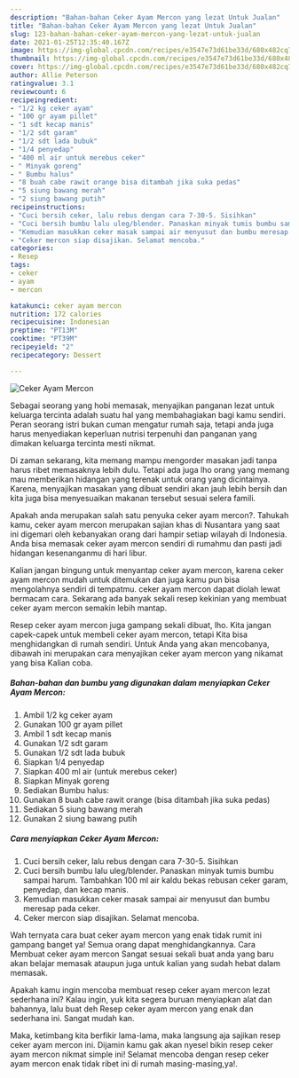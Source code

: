 ```yaml
---
description: "Bahan-bahan Ceker Ayam Mercon yang lezat Untuk Jualan"
title: "Bahan-bahan Ceker Ayam Mercon yang lezat Untuk Jualan"
slug: 123-bahan-bahan-ceker-ayam-mercon-yang-lezat-untuk-jualan
date: 2021-01-25T12:35:40.167Z
image: https://img-global.cpcdn.com/recipes/e3547e73d61be33d/680x482cq70/ceker-ayam-mercon-foto-resep-utama.jpg
thumbnail: https://img-global.cpcdn.com/recipes/e3547e73d61be33d/680x482cq70/ceker-ayam-mercon-foto-resep-utama.jpg
cover: https://img-global.cpcdn.com/recipes/e3547e73d61be33d/680x482cq70/ceker-ayam-mercon-foto-resep-utama.jpg
author: Allie Peterson
ratingvalue: 3.1
reviewcount: 6
recipeingredient:
- "1/2 kg ceker ayam"
- "100 gr ayam pillet"
- "1 sdt kecap manis"
- "1/2 sdt garam"
- "1/2 sdt lada bubuk"
- "1/4 penyedap"
- "400 ml air untuk merebus ceker"
- " Minyak goreng"
- " Bumbu halus"
- "8 buah cabe rawit orange bisa ditambah jika suka pedas"
- "5 siung bawang merah"
- "2 siung bawang putih"
recipeinstructions:
- "Cuci bersih ceker, lalu rebus dengan cara 7-30-5. Sisihkan"
- "Cuci bersih bumbu lalu uleg/blender. Panaskan minyak tumis bumbu sampai harum. Tambahkan 100 ml air kaldu bekas rebusan ceker garam, penyedap, dan kecap manis."
- "Kemudian masukkan ceker masak sampai air menyusut dan bumbu meresap pada ceker."
- "Ceker mercon siap disajikan. Selamat mencoba."
categories:
- Resep
tags:
- ceker
- ayam
- mercon

katakunci: ceker ayam mercon 
nutrition: 172 calories
recipecuisine: Indonesian
preptime: "PT13M"
cooktime: "PT39M"
recipeyield: "2"
recipecategory: Dessert

---
```



![Ceker Ayam Mercon](https://img-global.cpcdn.com/recipes/e3547e73d61be33d/680x482cq70/ceker-ayam-mercon-foto-resep-utama.jpg)

Sebagai seorang yang hobi memasak, menyajikan panganan lezat untuk keluarga tercinta adalah suatu hal yang membahagiakan bagi kamu sendiri. Peran seorang istri bukan cuman mengatur rumah saja, tetapi anda juga harus menyediakan keperluan nutrisi terpenuhi dan panganan yang dimakan keluarga tercinta mesti nikmat.

Di zaman  sekarang, kita memang mampu mengorder masakan jadi tanpa harus ribet memasaknya lebih dulu. Tetapi ada juga lho orang yang memang mau memberikan hidangan yang terenak untuk orang yang dicintainya. Karena, menyajikan masakan yang dibuat sendiri akan jauh lebih bersih dan kita juga bisa menyesuaikan makanan tersebut sesuai selera famili. 



Apakah anda merupakan salah satu penyuka ceker ayam mercon?. Tahukah kamu, ceker ayam mercon merupakan sajian khas di Nusantara yang saat ini digemari oleh kebanyakan orang dari hampir setiap wilayah di Indonesia. Anda bisa memasak ceker ayam mercon sendiri di rumahmu dan pasti jadi hidangan kesenanganmu di hari libur.

Kalian jangan bingung untuk menyantap ceker ayam mercon, karena ceker ayam mercon mudah untuk ditemukan dan juga kamu pun bisa mengolahnya sendiri di tempatmu. ceker ayam mercon dapat diolah lewat bermacam cara. Sekarang ada banyak sekali resep kekinian yang membuat ceker ayam mercon semakin lebih mantap.

Resep ceker ayam mercon juga gampang sekali dibuat, lho. Kita jangan capek-capek untuk membeli ceker ayam mercon, tetapi Kita bisa menghidangkan di rumah sendiri. Untuk Anda yang akan mencobanya, dibawah ini merupakan cara menyajikan ceker ayam mercon yang nikamat yang bisa Kalian coba.

<!--inarticleads1-->

##### Bahan-bahan dan bumbu yang digunakan dalam menyiapkan Ceker Ayam Mercon:

1. Ambil 1/2 kg ceker ayam
1. Gunakan 100 gr ayam pillet
1. Ambil 1 sdt kecap manis
1. Gunakan 1/2 sdt garam
1. Gunakan 1/2 sdt lada bubuk
1. Siapkan 1/4 penyedap
1. Siapkan 400 ml air (untuk merebus ceker)
1. Siapkan  Minyak goreng
1. Sediakan  Bumbu halus:
1. Gunakan 8 buah cabe rawit orange (bisa ditambah jika suka pedas)
1. Sediakan 5 siung bawang merah
1. Gunakan 2 siung bawang putih




<!--inarticleads2-->

##### Cara menyiapkan Ceker Ayam Mercon:

1. Cuci bersih ceker, lalu rebus dengan cara 7-30-5. Sisihkan
1. Cuci bersih bumbu lalu uleg/blender. Panaskan minyak tumis bumbu sampai harum. Tambahkan 100 ml air kaldu bekas rebusan ceker garam, penyedap, dan kecap manis.
1. Kemudian masukkan ceker masak sampai air menyusut dan bumbu meresap pada ceker.
1. Ceker mercon siap disajikan. Selamat mencoba.




Wah ternyata cara buat ceker ayam mercon yang enak tidak rumit ini gampang banget ya! Semua orang dapat menghidangkannya. Cara Membuat ceker ayam mercon Sangat sesuai sekali buat anda yang baru akan belajar memasak ataupun juga untuk kalian yang sudah hebat dalam memasak.

Apakah kamu ingin mencoba membuat resep ceker ayam mercon lezat sederhana ini? Kalau ingin, yuk kita segera buruan menyiapkan alat dan bahannya, lalu buat deh Resep ceker ayam mercon yang enak dan sederhana ini. Sangat mudah kan. 

Maka, ketimbang kita berfikir lama-lama, maka langsung aja sajikan resep ceker ayam mercon ini. Dijamin kamu gak akan nyesel bikin resep ceker ayam mercon nikmat simple ini! Selamat mencoba dengan resep ceker ayam mercon enak tidak ribet ini di rumah masing-masing,ya!.

